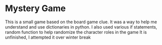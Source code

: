 # Mystery Game
This is a small game based on the board game clue. It was a way to help me understand and use dictionaries in python.
I also used various if statements, random function to help randomize the character roles in the game
It is unfinished, I attempted it over winter break
